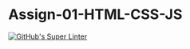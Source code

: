 # Assign-01-HTML-CSS-JS
[![GitHub's Super Linter](https://github.com/CarolynWP/Assign-01-HTML-CSS-JS/workflows/GitHub's%20Super%20Linter/badge.svg)](https://github.com/CarolynWP/Assign-01-HTML-CSS-JS/actions)